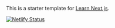 This is a starter template for [Learn Next.js](https://nextjs.org/learn).

[![Netlify Status](https://api.netlify.com/api/v1/badges/b751c6a0-ff09-40de-b8a5-4fb0f8e181eb/deploy-status?branch=main)](https://app.netlify.com/sites/kenniecodecamp/deploys)